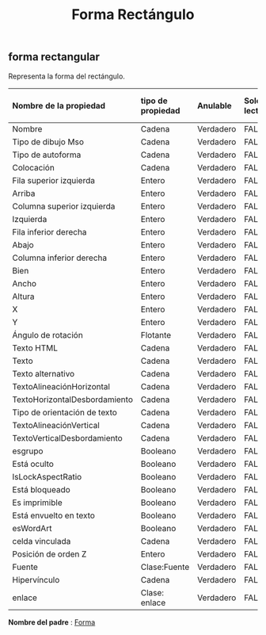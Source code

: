 ﻿---
title: Forma Rectángulo
second_title: Aspose.Cells Cloud Documen
type: docs
url: /es/specification/model/rectangleshape/
description: "Aspose.Cells Especificación del modelo de nube: FormaRectángulo. Maneje sin esfuerzo Excel y otros documentos de hoja de cálculo con funciones como abrir, generar, editar, dividir, fusionar, comparar y convertir."
kwords: Excel, Office, hoja de cálculo, nube REST API, forma de rectángulo
weight: 50
---
## **forma rectangular**

 Representa la forma del rectángulo.

| Nombre de la propiedad| tipo de propiedad| Anulable| Solo lectura| Valor por defecto| Descripción|
|:- |:- |:- |:- |:- |:- |
| Nombre| Cadena| Verdadero| FALSO|||
| Tipo de dibujo Mso| Cadena| Verdadero| FALSO|||
| Tipo de autoforma| Cadena| Verdadero| FALSO|||
| Colocación| Cadena| Verdadero| FALSO|||
| Fila superior izquierda| Entero| Verdadero| FALSO|||
| Arriba| Entero| Verdadero| FALSO|||
| Columna superior izquierda| Entero| Verdadero| FALSO|||
| Izquierda| Entero| Verdadero| FALSO|||
| Fila inferior derecha| Entero| Verdadero| FALSO|||
| Abajo| Entero| Verdadero| FALSO|||
| Columna inferior derecha| Entero| Verdadero| FALSO|||
| Bien| Entero| Verdadero| FALSO|||
| Ancho| Entero| Verdadero| FALSO|||
| Altura| Entero| Verdadero| FALSO|||
| X| Entero| Verdadero| FALSO|||
| Y| Entero| Verdadero| FALSO|||
| Ángulo de rotación| Flotante| Verdadero| FALSO|||
|Texto HTML| Cadena| Verdadero| FALSO|||
| Texto| Cadena| Verdadero| FALSO|||
| Texto alternativo| Cadena| Verdadero| FALSO|||
| TextoAlineaciónHorizontal| Cadena| Verdadero| FALSO|||
| TextoHorizontalDesbordamiento| Cadena| Verdadero| FALSO|||
| Tipo de orientación de texto| Cadena| Verdadero| FALSO|||
| TextoAlineaciónVertical| Cadena| Verdadero| FALSO|||
| TextoVerticalDesbordamiento| Cadena| Verdadero| FALSO|||
| esgrupo| Booleano| Verdadero| FALSO|||
| Está oculto| Booleano| Verdadero| FALSO|||
| IsLockAspectRatio| Booleano| Verdadero| FALSO|||
| Está bloqueado| Booleano| Verdadero| FALSO|||
| Es imprimible| Booleano| Verdadero| FALSO|||
| Está envuelto en texto| Booleano| Verdadero| FALSO|||
| esWordArt| Booleano| Verdadero| FALSO|||
| celda vinculada| Cadena| Verdadero| FALSO|||
| Posición de orden Z| Entero| Verdadero| FALSO|||
| Fuente| Clase:Fuente| Verdadero| FALSO|||
| Hipervínculo| Cadena| Verdadero| FALSO|||
| enlace| Clase: enlace| Verdadero| FALSO|||

**Nombre del padre** : [Forma](/specification/model/shape)

